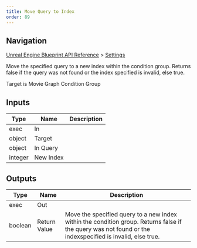 ```yaml
---
title: Move Query to Index
order: 89
---
```

## Navigation

[Unreal Engine Blueprint API Reference](https://dev.epicgames.com/documentation/en-us/unreal-engine/BlueprintAPI) > [Settings](https://dev.epicgames.com/documentation/en-us/unreal-engine/BlueprintAPI/Settings)

Move the specified query to a new index within the condition group. Returns false if the query was not found or the index
specified is invalid, else true.

Target is Movie Graph Condition Group

## Inputs

| Type | Name | Description |
| --- | --- | --- |
| exec | In |  |
| object | Target |  |
| object | In Query |  |
| integer | New Index |  |

## Outputs

| Type | Name | Description |
| --- | --- | --- |
| exec | Out |  |
| boolean | Return Value | Move the specified query to a new index within the condition group. Returns false if the query was not found or the indexspecified is invalid, else true. |
